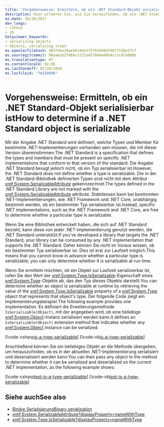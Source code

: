 ```yaml
---
title: 'Vorgehensweise: Ermitteln, ob ein .NET Standard-Objekt serialisierbar ist'
description: Hier erfahren Sie, wie Sie herausfinden, ob ein .NET Standard-Typ zur Laufzeit serialisiert werden kann.
ms.date: 10/20/2017
dev_langs:
- csharp
- vb
helpviewer_keywords:
- serializing objects
- objects, serializing steps
ms.openlocfilehash: 4037dee36aeb619eb2757016904fd877158e57cf
ms.sourcegitcommit: 00aa62e2f469c2272a457b04e66b4cc3c97a800b
ms.translationtype: HT
ms.contentlocale: de-DE
ms.lasthandoff: 02/28/2020
ms.locfileid: "78159896"
---
```

# <a name="how-to-determine-if-a-net-standard-object-is-serializable"></a><span data-ttu-id="35228-103">Vorgehensweise: Ermitteln, ob ein .NET Standard-Objekt serialisierbar ist</span><span class="sxs-lookup"><span data-stu-id="35228-103">How to determine if a .NET Standard object is serializable</span></span>

<span data-ttu-id="35228-104">Mit der Angabe .NET Standard wird definiert, welche Typen und Member für bestimmte .NET-Implementierungen vorhanden sein müssen, die mit dieser Version übereinstimmen.</span><span class="sxs-lookup"><span data-stu-id="35228-104">The .NET Standard is a specification that defines the types and members that must be present on specific .NET implementations that conform to that version of the standard.</span></span> <span data-ttu-id="35228-105">Die Angabe .NET Standard besagt jedoch nicht, ob ein Typ serialisierbar ist.</span><span class="sxs-lookup"><span data-stu-id="35228-105">However, the .NET Standard does not define whether a type is serializable.</span></span> <span data-ttu-id="35228-106">Die in der .NET Standard-Bibliothek definierten Typen sind nicht mit dem Attribut <xref:System.SerializableAttribute> gekennzeichnet.</span><span class="sxs-lookup"><span data-stu-id="35228-106">The types defined in the .NET Standard Library are not marked with the <xref:System.SerializableAttribute> attribute.</span></span> <span data-ttu-id="35228-107">Stattdessen kann bei bestimmten .NET-Implementierungen, wie .NET Framework und .NET Core, unabhängig bestimmt werden, ob ein bestimmter Typ serialisierbar ist.</span><span class="sxs-lookup"><span data-stu-id="35228-107">Instead, specific .NET implementations, such as the .NET Framework and .NET Core, are free to determine whether a particular type is serializable.</span></span>

<span data-ttu-id="35228-108">Wenn Sie eine Bibliothek entwickelt haben, die sich auf .NET Standard bezieht, kann diese von jeder .NET-Implementierung genutzt werden, die .NET Standard unterstützt.</span><span class="sxs-lookup"><span data-stu-id="35228-108">If you've developed a library that targets the .NET Standard, your library can be consumed by any .NET implementation that supports the .NET Standard.</span></span> <span data-ttu-id="35228-109">Daher können Sie nicht im Voraus wissen, ob ein bestimmter Typ serialisierbar ist. Dies ist erst zur Laufzeit möglich.</span><span class="sxs-lookup"><span data-stu-id="35228-109">This means that you cannot know in advance whether a particular type is serializable; you can only determine whether it is serializable at run time.</span></span>

<span data-ttu-id="35228-110">Wenn Sie ermitteln möchten, ob ein Objekt zur Laufzeit serialisierbar ist, rufen Sie den Wert der <xref:System.Type.IsSerializable>-Eigenschaft eines <xref:System.Type>-Objekts ab, das den Typ dieses Objekts darstellt.</span><span class="sxs-lookup"><span data-stu-id="35228-110">You can determine whether an object is serializable at runtime by retrieving the value of the <xref:System.Type.IsSerializable> property of a <xref:System.Type> object that represents that object's type.</span></span> <span data-ttu-id="35228-111">Der folgende Code zeigt ein Implementierungsbeispiel.</span><span class="sxs-lookup"><span data-stu-id="35228-111">The following example provides one implementation.</span></span> <span data-ttu-id="35228-112">Es definiert die Erweiterungsmethode `IsSerializable(Object)`, mit der angegeben wird, ob eine beliebige <xref:System.Object>-Instanz serialisiert werden kann.</span><span class="sxs-lookup"><span data-stu-id="35228-112">It defines an `IsSerializable(Object)` extension method that indicates whether any <xref:System.Object> instance can be serialized.</span></span>

[!code-csharp[is-a-type-serializable](~/samples/snippets/standard/serialization/is-serializable/csharp/program.cs#2)]
[!code-vb[is-a-type-serializable](~/samples/snippets/standard/serialization/is-serializable/vb/library.vb#2)]

<span data-ttu-id="35228-113">Anschließend können Sie ein beliebiges Objekt an die Methode übergeben, um herauszufinden, ob es in der aktuellen .NET-Implementierung serialisiert und deserialisiert werden kann:</span><span class="sxs-lookup"><span data-stu-id="35228-113">You can then pass any object to the method to determine whether it can be serialized and deserialized on the current .NET implementation, as the following example shows:</span></span>

[!code-csharp[test-is-a-type-serializable](~/samples/snippets/standard/serialization/is-serializable/csharp/program.cs#1)]
[!code-vb[test-is-a-type-serializable](~/samples/snippets/standard/serialization/is-serializable/vb/program.vb#1)]

## <a name="see-also"></a><span data-ttu-id="35228-114">Siehe auch</span><span class="sxs-lookup"><span data-stu-id="35228-114">See also</span></span>

- [<span data-ttu-id="35228-115">Binäre Serialisierung</span><span class="sxs-lookup"><span data-stu-id="35228-115">Binary serialization</span></span>](binary-serialization.md)
- <xref:System.SerializableAttribute?displayProperty=nameWithType>
- <xref:System.Type.IsSerializable?displayProperty=nameWithType>
